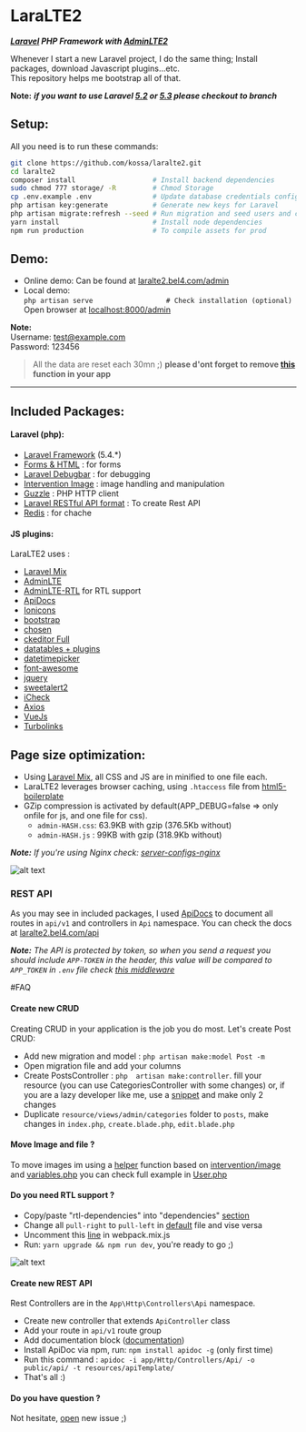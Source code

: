 # LaraLTE2
**_[Laravel](https://laravel.com/) PHP Framework with [AdminLTE2](https://almsaeedstudio.com/AdminLTE)_**  


Whenever I start a new Laravel project, I do the same thing; Install packages, download Javascript plugins...etc.  
This repository helps me bootstrap  all of that.


**Note:**  ***if you want to use Laravel [5.2](https://github.com/kossa/laralte2/tree/5.2)  or [5.3](https://github.com/kossa/laralte2/tree/5.3) please checkout to branch***

## Setup:
All you need is to run these commands:
```bash
git clone https://github.com/kossa/laralte2.git
cd laralte2 
composer install                   # Install backend dependencies
sudo chmod 777 storage/ -R         # Chmod Storage
cp .env.example .env               # Update database credentials configuration
php artisan key:generate           # Generate new keys for Laravel
php artisan migrate:refresh --seed # Run migration and seed users and categories for testing
yarn install                       # Install node dependencies
npm run production                 # To compile assets for prod
```


## Demo:
- Online demo: Can be found at [laralte2.bel4.com/admin](http://laralte2.bel4.com/admin)
- Local demo:  
`php artisan serve                  # Check installation (optional)`  
Open browser at [localhost:8000/admin](http://localhost:8000/admin) 

**Note:**  
Username: test@example.com  
Password: 123456

> All the data are reset each 30mn ;) 
> **please d'ont forget to remove [this](https://github.com/kossa/laralte2/blob/master/app/Console/Kernel.php#L27-L28) function in your app** 

***

## Included Packages:
#### Laravel (php):

* [Laravel Framework](https://github.com/laravel/laravel/) (5.4.*)
* [Forms & HTML](https://github.com/laravelcollective/html) : for forms
* [Laravel Debugbar](https://github.com/barryvdh/laravel-debugbar) : for debugging
* [Intervention Image](https://github.com/intervention/image) : image handling and manipulation
* [Guzzle](https://github.com/guzzle/guzzle) : PHP HTTP client
* [Laravel RESTful API format](https://github.com/teepluss/laravel-restable) : To create Rest API
* [Redis](https://github.com/nrk/predis.git) : for chache

#### JS plugins:
LaraLTE2 uses : 

* [Laravel Mix](laravel-mix)
* [AdminLTE](https://github.com/almasaeed2010/AdminLTE)
* [AdminLTE-RTL](https://github.com/morteza/bootstrap-rtl) for RTL support
* [ApiDocs](https://github.com/apidoc/apidoc)
* [Ionicons](https://github.com/driftyco/ionicons)
* [bootstrap](https://github.com/twbs/bootstrap)
* [chosen](https://github.com/harvesthq/bower-chosen)
* [ckeditor Full](https://github.com/ckeditor/ckeditor-releases)
* [datatables + plugins](https://github.com/DataTables/DataTables)
* [datetimepicker](https://github.com/xdan/datetimepicker)
* [font-awesome](https://github.com/FortAwesome/Font-Awesome)
* [jquery](https://github.com/jquery/jquery)
* [sweetalert2](https://github.com/limonte/sweetalert2)
* [iCheck](https://github.com/fronteed/iCheck)
* [Axios](https://github.com/mzabriskie/axios)
* [VueJs](http://vuejs.org/)
* [Turbolinks](https://github.com/turbolinks/turbolinks)


## Page size optimization:
- Using [Laravel Mix](http://laravel.com/docs/master/mix), all CSS and JS are in minified to one file each.
- LaraLTE2 leverages browser caching, using `.htaccess` file from [html5-boilerplate](https://github.com/h5bp/html5-boilerplate)
- GZip compression is activated by default(APP_DEBUG=false => only onfile for js, and one file for css).  
  - `admin-HASH.css`: 63.9KB with gzip (376.5Kb without)  
  - `admin-HASH.js` : 99KB with gzip (318.9Kb without)

*__Note:__ If you're using Nginx check: [server-configs-nginx](https://github.com/h5bp/server-configs-nginx)*

![alt text](http://storage2.static.itmages.com/i/16/0602/h_1464877446_8945299_e45f066c58.png "Logo Title Text 1")

### REST API
As you may see in included packages, I used [ApiDocs](http://apidocjs.com/) to document all routes in `api/v1` and controllers in `Api` namespace.
You can check the docs at [laralte2.bel4.com/api](http://laralte2.bel4.com/api/)

*__Note:__ The API is protected by token, so when you send a request you should include `APP-TOKEN` in the header, this value will be compared to `APP_TOKEN` in `.env` file check [this middleware](https://github.com/kossa/laralte2/blob/master/app/Http/Middleware/ApiToken.php#L21)*


#FAQ

#### Create new CRUD
Creating CRUD in your application is the job you do most. Let's create Post CRUD:

* Add new migration and model : `php artisan make:model Post -m`
* Open migration file and add your columns
* Create PostsController : `php  artisan make:controller`. fill your resource (you can use CategoriesController with some changes) or, if you are a lazy developer like me, use a [snippet](https://github.com/kossa/st-snippets/blob/master/kossa_php/Laravel/lcontroller.sublime-snippet) and make only 2 changes
* Duplicate `resource/views/admin/categories` folder to `posts`, make changes in `index.php`, `create.blade.php`, `edit.blade.php`

#### Move Image and file ?
To move images im using a [helper](https://github.com/kossa/laralte2/blob/master/app/Http/helpers.php#L4) function based on [intervention/image](https://github.com/intervention/image) and [variables.php](https://github.com/kossa/laralte2/blob/master/config/variables.php#L15) 
you can check full example in [User.php](https://github.com/kossa/laralte2/blob/master/app/User.php#L73)


#### Do you need RTL support ?
* Copy/paste "rtl-dependencies" into "dependencies" [section](https://github.com/kossa/laralte2/blob/master/package.json#L33-L34)
* Change all `pull-right` to `pull-left` in [default](https://github.com/kossa/laralte2/blob/master/resources/views/admin/default.blade.php) file and vise versa
* Uncomment this [line](https://github.com/kossa/laralte2/blob/master/webpack.mix.js#L26) in webpack.mix.js
* Run: `yarn upgrade && npm run dev`, you're ready to go ;)

![alt text](http://storage9.static.itmages.com/i/17/0202/h_1486034161_6556436_4956bfbe09.png "Logo Title Text 1")


#### Create new REST API 
Rest Controllers are in the `App\Http\Controllers\Api` namespace.

* Create new controller that extends `ApiController` class
* Add your route in `api/v1` route group
* Add documentation block ([documentation](http://apidocjs.com/#example-full))
* Install ApiDoc via npm, run: `npm install apidoc -g` (only first time)
* Run this command : `apidoc -i app/Http/Controllers/Api/ -o public/api/ -t resources/apiTemplate/`
* That's all :)

#### Do you have question ?
Not hesitate, [open](https://github.com/kossa/laralte2/issues/new) new issue ;)
